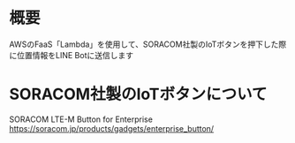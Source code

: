 # 概要
AWSのFaaS「Lambda」を使用して、SORACOM社製のIoTボタンを押下した際に位置情報をLINE Botに送信します

# SORACOM社製のIoTボタンについて
SORACOM LTE-M Button for Enterprise  
https://soracom.jp/products/gadgets/enterprise_button/
